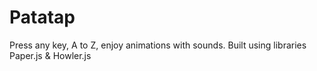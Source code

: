 # Patatap

Press any key, A to Z, enjoy animations with sounds. Built using libraries Paper.js & Howler.js
